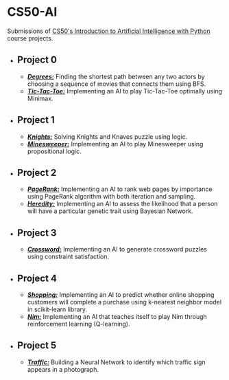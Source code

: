 # CS50-AI
Submissions of [CS50's Introduction to Artificial Intelligence with Python](https://cs50.harvard.edu/ai/2020/) course projects.
- ## **Project 0**
  - [***Degrees:***](https://github.com/melckmk/CS50-AI-Projects/tree/main/Project%200/degrees) Finding the shortest path between any two actors by choosing a sequence of movies that connects them using BFS.
  - [***Tic-Tac-Toe:***](https://github.com/melckmk/CS50-AI-Projects/tree/main/Project%200/tictactoe) Implementing an AI to play Tic-Tac-Toe optimally using Minimax.
- ## **Project 1**
  - [***Knights:***](https://github.com/melckmk/CS50-AI-Projects/tree/main/Project%201/knights) Solving Knights and Knaves puzzle using logic.
  - [***Minesweeper:***](https://github.com/melckmk/CS50-AI-Projects/tree/main/Project%201/minesweeper) Implementing an AI to play Minesweeper using propositional logic.
- ## **Project 2**
  - [***PageRank:***](https://github.com/melckmk/CS50-AI-Projects/tree/main/Project%202/pagerank) Implementing an AI to rank web pages by importance using PageRank algorithm with both iteration and sampling.
  - [***Heredity:***](https://github.com/melckmk/CS50-AI-Projects/tree/main/Project%202/heredity) Implementing an AI to assess the likelihood that a person will have a particular genetic trait using Bayesian Network.
- ## **Project 3**
  - [***Crossword:***](https://github.com/melckmk/CS50-AI-Projects/tree/main/Project%203/crossword) Implementing an AI to generate crossword puzzles using constraint satisfaction.
- ## **Project 4**
  - [***Shopping:***](https://github.com/melckmk/CS50-AI-Projects/tree/main/Project%204/shopping) Implementing an AI to predict whether online shopping customers will complete a purchase using k-nearest neighbor model in scikit-learn library.
  - [***Nim:***](https://github.com/melckmk/CS50-AI-Projects/tree/main/Project%204/nim) Implementing an AI that teaches itself to play Nim through reinforcement learning (Q-learning).
- ## **Project 5**
  - [***Traffic:***](https://github.com/melckmk/CS50-AI-Projects/tree/main/Project%205/traffic) Building a Neural Network to identify which traffic sign appears in a photograph. 
